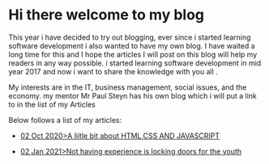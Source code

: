 # Hi there welcome to my blog

<p> This year i have decided to try out blogging, ever since i started learning software development i also wanted to have my own
blog. I have waited a long time for this and I hope the articles I will post on this blog will help my readers in any way possible.
i started learning software development in mid year 2017 and now i want to share the knowledge with you all
.</p>

<p>My interests are in the IT, business management, social issues, and the economy. my mentor Mr Paul Steyn has his own blog which
i will put a link to in the list of my Articles
</p>

<p> Below follows a list of my articles: </p>

* [ 02 Oct 2020>A liitle bit about HTML,CSS AND JAVASCRIPT](1starticle.md)

* [ 02 Jan 2021>Not having experience is locking doors for the youth](unemployement.md)
